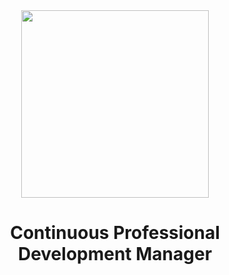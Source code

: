 <div id="header" align="center">
  <img src="https://i.giphy.com/media/v1.Y2lkPTc5MGI3NjExNXAweG8yaWMxZ3NwY2E3NTFnZmpycHdkMm41NHp6czExbTZwajJ1eSZlcD12MV9pbnRlcm5hbF9naWZfYnlfaWQmY3Q9Zw/vVvguvsb6grLZ8sH1u/giphy.gif" width="300" height="300"/>
</div>

<h1 align="center">Continuous Professional Development Manager</h1>


